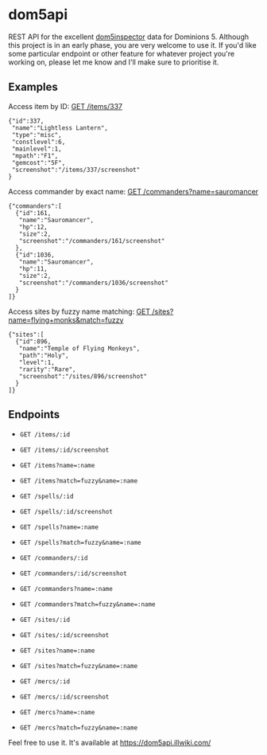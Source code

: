# dom5api

REST API for the excellent [dom5inspector](https://github.com/larzm42/dom5inspector) data for Dominions 5. Although this project is in an early phase, you are very welcome to use it. If you'd like some particular endpoint or other feature for whatever project you're working on, please let me know and I'll make sure to prioritise it. 

## Examples

Access item by ID: [GET /items/337](https://dom5api.illwiki.com/items/337)

    {"id":337,
     "name":"Lightless Lantern",
     "type":"misc",
     "constlevel":6,
     "mainlevel":1,
     "mpath":"F1",
     "gemcost":"5F",
     "screenshot":"/items/337/screenshot"
    }
    
Access commander by exact name: [GET /commanders?name=sauromancer](https://dom5api.illwiki.com/commanders?name=sauromancer)

    {"commanders":[
      {"id":161,
       "name":"Sauromancer",
       "hp":12,
       "size":2,
       "screenshot":"/commanders/161/screenshot"
      },
      {"id":1036,
       "name":"Sauromancer",
       "hp":11,
       "size":2,
       "screenshot":"/commanders/1036/screenshot"
      }
    ]}
    
Access sites by fuzzy name matching: [GET /sites?name=flying+monks&match=fuzzy](https://dom5api.illwiki.com/sites?name=flying+monks&match=fuzzy)

    {"sites":[
      {"id":896,
       "name":"Temple of Flying Monkeys",
       "path":"Holy",
       "level":1,
       "rarity":"Rare",
       "screenshot":"/sites/896/screenshot"
      }
    ]}


## Endpoints

* `GET /items/:id`
* `GET /items/:id/screenshot`
* `GET /items?name=:name`
* `GET /items?match=fuzzy&name=:name`

* `GET /spells/:id`
* `GET /spells/:id/screenshot`
* `GET /spells?name=:name`
* `GET /spells?match=fuzzy&name=:name`

* `GET /commanders/:id`
* `GET /commanders/:id/screenshot`
* `GET /commanders?name=:name`
* `GET /commanders?match=fuzzy&name=:name`

* `GET /sites/:id`
* `GET /sites/:id/screenshot`
* `GET /sites?name=:name`
* `GET /sites?match=fuzzy&name=:name`

* `GET /mercs/:id`
* `GET /mercs/:id/screenshot`
* `GET /mercs?name=:name`
* `GET /mercs?match=fuzzy&name=:name`

Feel free to use it. It's available at https://dom5api.illwiki.com/
